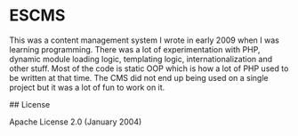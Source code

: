# ESCMS

This was a content management system I wrote in early 2009 when I was learning programming. There was a lot of experimentation with PHP, dynamic module loading logic, templating logic, internationalization and other stuff. Most of the code is static OOP which is how a lot of PHP used to be written at that time. The CMS did not end up being used on a single project but it was a lot of fun to work on it.

## License

Apache License 2.0 (January 2004)
